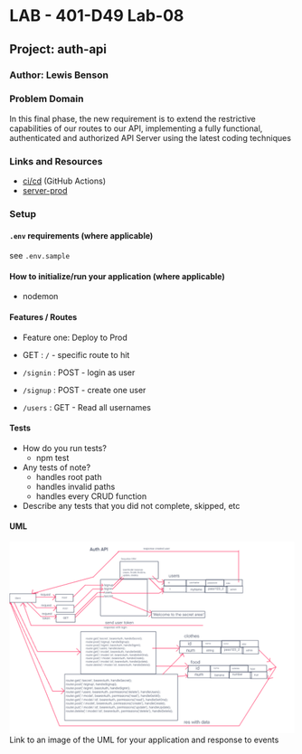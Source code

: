 # LAB - 401-D49 Lab-08

## Project: auth-api

### Author: Lewis Benson

### Problem Domain

In this final phase, the new requirement is to extend the restrictive capabilities of our routes to our API, implementing a fully functional, authenticated and authorized API Server using the latest coding techniques

### Links and Resources

- [ci/cd]() (GitHub Actions)
- [server-prod]()

### Setup

#### `.env` requirements (where applicable)

see `.env.sample`

#### How to initialize/run your application (where applicable)

- nodemon

#### Features / Routes

- Feature one: Deploy to Prod

- GET : `/` - specific route to hit

- `/signin` : POST - login as user
- `/signup` : POST - create one user
- `/users` : GET - Read all usernames

#### Tests

- How do you run tests?
  - npm test
- Any tests of note?
  - handles root path
  - handles invalid paths
  - handles every CRUD function
- Describe any tests that you did not complete, skipped, etc

#### UML

![UML](./assets/uml.png)
Link to an image of the UML for your application and response to events
